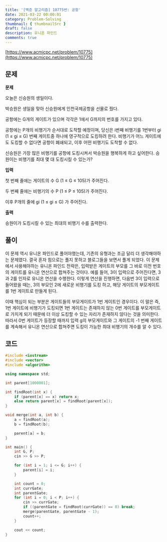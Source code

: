 ```yaml
---
title: '[백준 알고리즘] 10775번: 공항'
date: 2021-03-22 00:00:01
category: Problem-Solving
thumbnail: { thumbnailSrc }
draft: false
description: 유니온 파인드
comments: true
---
```


[https://www.acmicpc.net/problem/10775](https://www.acmicpc.net/problem/10775)

## 문제

**문제**<br>

오늘은 신승원의 생일이다.

박승원은 생일을 맞아 신승원에게 인천국제공항을 선물로 줬다.

공항에는 G개의 게이트가 있으며 각각은 1에서 G까지의 번호를 가지고 있다.

공항에는 P개의 비행기가 순서대로 도착할 예정이며, 당신은 i번째 비행기를 1번부터 gi (1 ≤ gi ≤ G) 번째 게이트중 하나에 영구적으로 도킹하려 한다. 비행기가 어느 게이트에도 도킹할 수 없다면 공항이 폐쇄되고, 이후 어떤 비행기도 도착할 수 없다.

신승원은 가장 많은 비행기를 공항에 도킹시켜서 박승원을 행복하게 하고 싶어한다. 승원이는 비행기를 최대 몇 대 도킹시킬 수 있는가?

**입력**<br>

첫 번째 줄에는 게이트의 수 G (1 ≤ G ≤ 105)가 주어진다.

두 번째 줄에는 비행기의 수 P (1 ≤ P ≤ 105)가 주어진다.

이후 P개의 줄에 gi (1 ≤ gi ≤ G) 가 주어진다.

**출력**<br>

승원이가 도킹시킬 수 있는 최대의 비행기 수를 출력한다.

## 풀이

이 문제 역시 유니온 파인드로 풀어야했는데, 기존의 유형과는 조금 달리 더 생각해야하는 문제였다. 결국 혼자 힘으로는 풀지 못하고 블로그들을 보면서 풀게 되었다. 이 문제에서 사용해야하는 유니온 파인드 전략은, 입력받은 게이트의 부모를 그 바로 이전 번호의 게이트를 유니온 연산으로 합쳐주는 것이다. 예를 들어, 3이 입력으로 주어진다면, 3과 2를 인자로 유니온 연산을 수행한다. 이렇게 연산을 진행하면, 다음번 3이 입력으로 들어왔을 때는, 3의 부모인 2에 새로운 비행기를 도킹 하고, 해당 게이트의 부모게이트를 1번 게이트로 만들게 된다.

이때 핵심이 되는 부분은 게이트들의 부모게이트가 1번 게이트인 경우이다. 이 말은 즉, 1번 게이트에 비행기가 도킹되면 1번 게이트는 존재하지 않는 0번 게이트를 부모게이트로 가지게 되기 때문에 더 이상 도킹할 수 있는 자리가 존재하지 않다는 것을 의미한다. 따라서 0번 게이트가 등장할 때까지 입력 g의 부모게이트와 그 게이트의 -1 번째 게이트를 계속해서 유니온 연산으로 합쳐주면 도킹이 가능한 최대 비행기의 개수를 알 수 있다.

## 코드

```cpp
#include <iostream>
#include <vector>
#include <algorithm>

using namespace std;

int parent[1000001];

int findRoot(int x) {
    if (parent[x] == x) return x;
    else return parent[x] = findRoot(parent[x]);
}

void merge(int a, int b) {
    a = findRoot(a);
    b = findRoot(b);

    parent[a] = b;
}

int main() {
    int G, P;
    cin >> G >> P;

    for (int i = 1; i <= G; i++) {
        parent[i] = i;
    }

    int count = 0;
    int currGate;
    int parentGate;
    for (int i = 0; i < P; i++) {
        cin >> currGate;
        if ((parentGate = findRoot(currGate)) == 0) break;
        merge(parentGate, parentGate - 1);
        count++;
    }

    cout << count;
}

```

